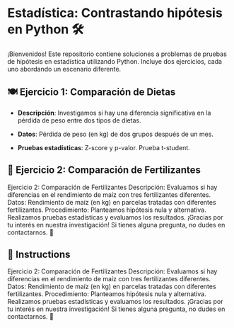 <!--hide-->
# Estadística: Contrastando hipótesis en Python 🛠
<!--endhide-->

¡Bienvenidos! Este repositorio contiene soluciones a problemas de pruebas de hipótesis en estadística utilizando Python. Incluye dos ejercicios, cada uno abordando un escenario diferente.

## 🍽 Ejercicio 1: Comparación de Dietas

- **Descripción**: Investigamos si hay una diferencia significativa en la pérdida de peso entre dos tipos de dietas.

- **Datos**: Pérdida de peso (en kg) de dos grupos después de un mes.

- **Pruebas estadísticas**: Z-score y p-valor. Prueba t-student.


## 🌽 Ejercicio 2: Comparación de Fertilizantes

Ejercicio 2: Comparación de Fertilizantes
Descripción: Evaluamos si hay diferencias en el rendimiento de maíz con tres fertilizantes diferentes.
Datos: Rendimiento de maíz (en kg) en parcelas tratadas con diferentes fertilizantes.
Procedimiento:
Planteamos hipótesis nula y alternativa.
Realizamos pruebas estadísticas y evaluamos los resultados.
¡Gracias por tu interés en nuestra investigación! Si tienes alguna pregunta, no dudes en contactarnos. 🌾


## 📝 Instructions


Ejercicio 2: Comparación de Fertilizantes
Descripción: Evaluamos si hay diferencias en el rendimiento de maíz con tres fertilizantes diferentes.
Datos: Rendimiento de maíz (en kg) en parcelas tratadas con diferentes fertilizantes.
Procedimiento:
Planteamos hipótesis nula y alternativa.
Realizamos pruebas estadísticas y evaluamos los resultados.
¡Gracias por tu interés en nuestra investigación! Si tienes alguna pregunta, no dudes en contactarnos. 🌾
